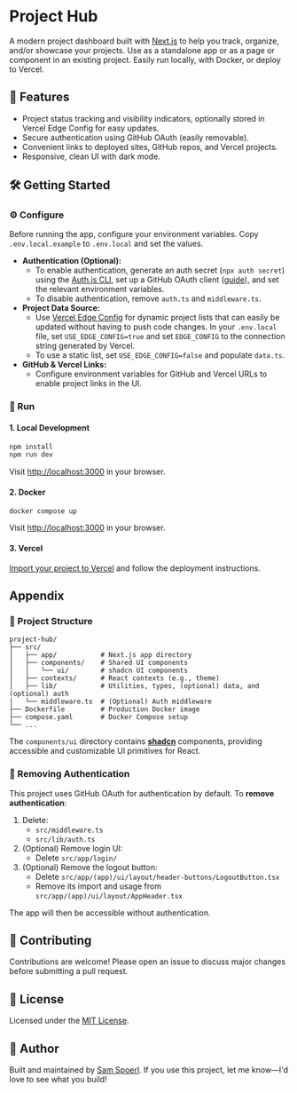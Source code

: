 # Project Hub

A modern project dashboard built with [Next.js](https://nextjs.org) to help you track, organize, and/or showcase your projects. Use as a standalone app or as a page or component in an existing project. Easily run locally, with Docker, or deploy to Vercel.

## 🚀 Features

- Project status tracking and visibility indicators, optionally stored in Vercel Edge Config for easy updates.
- Secure authentication using GitHub OAuth (easily removable).
- Convenient links to deployed sites, GitHub repos, and Vercel projects.
- Responsive, clean UI with dark mode.

## 🛠️ Getting Started 

### ⚙️ Configure

Before running the app, configure your environment variables. Copy `.env.local.example` to `.env.local` and set the values.

- **Authentication (Optional):**
  - To enable authentication, generate an auth secret (`npx auth secret`) using the [Auth.js CLI](https://cli.authjs.dev/), set up a GitHub OAuth client ([guide](https://authjs.dev/guides/configuring-github)), and set the relevant environment variables.
  - To disable authentication, remove `auth.ts` and `middleware.ts`.
- **Project Data Source:**
  - Use [Vercel Edge Config](https://vercel.com/docs/edge-config/get-started) for dynamic project lists that can easily be updated without having to push code changes. In your `.env.local` file, set `USE_EDGE_CONFIG=true` and set `EDGE_CONFIG` to the connection string generated by Vercel.
  - To use a static list, set `USE_EDGE_CONFIG=false` and populate `data.ts`.
- **GitHub & Vercel Links:**
  - Configure environment variables for GitHub and Vercel URLs to enable project links in the UI.

### 🚀 Run

#### 1. Local Development

```bash
npm install
npm run dev
```
Visit [http://localhost:3000](http://localhost:3000) in your browser.

#### 2. Docker

```bash
docker compose up
```
Visit [http://localhost:3000](http://localhost:3000) in your browser.

#### 3. Vercel

[Import your project to Vercel](https://vercel.com/docs/getting-started-with-vercel/import) and follow the deployment instructions.

## Appendix

### 📁 Project Structure

```
project-hub/
├── src/
│   ├── app/           # Next.js app directory
│   ├── components/    # Shared UI components
│   │   └── ui/        # shadcn UI components
│   ├── contexts/      # React contexts (e.g., theme)
│   ├── lib/           # Utilities, types, (optional) data, and (optional) auth
│   └── middleware.ts  # (Optional) Auth middleware
├── Dockerfile         # Production Docker image
├── compose.yaml       # Docker Compose setup
└── ...
```

The `components/ui` directory contains **[shadcn](https://ui.shadcn.com/)** components, providing accessible and customizable UI primitives for React.

### 🔐 Removing Authentication

This project uses GitHub OAuth for authentication by default. To **remove authentication**:

1. Delete:
   - `src/middleware.ts`
   - `src/lib/auth.ts`
2. (Optional) Remove login UI:
   - Delete `src/app/login/`
3. (Optional) Remove the logout button:
   - Delete `src/app/(app)/ui/layout/header-buttons/LogoutButton.tsx`
   - Remove its import and usage from `src/app/(app)/ui/layout/AppHeader.tsx`

The app will then be accessible without authentication.

## 🤝 Contributing

Contributions are welcome! Please open an issue to discuss major changes before submitting a pull request.

## 📝 License

Licensed under the [MIT License](/LICENSE.md).

## 📣 Author

Built and maintained by [Sam Spoerl](https://samspoerl.com). If you use this project, let me know—I'd love to see what you build!
